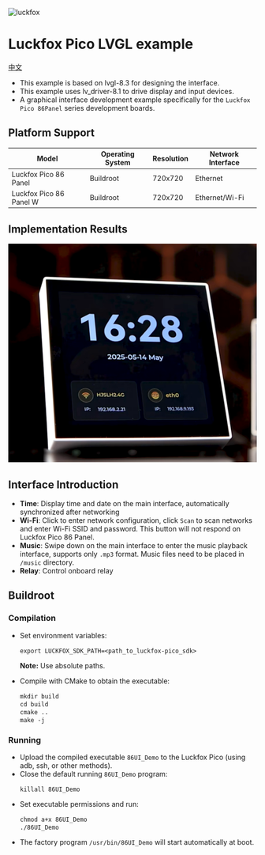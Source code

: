 ![luckfox](https://github.com/LuckfoxTECH/luckfox-pico/assets/144299491/cec5c4a5-22b9-4a9a-abb1-704b11651e88)
# Luckfox Pico LVGL example
[中文](./README_CN.md)
+ This example is based on lvgl-8.3 for designing the interface.
+ This example uses lv_driver-8.1 to drive display and input devices.
+ A graphical interface development example specifically for the `Luckfox Pico 86Panel` series development boards.

## Platform Support
| Model              | Operating System | Resolution | Network Interface |
|--------------------|------------------|------------|-------------------|
| Luckfox Pico 86 Panel | Buildroot | 720x720 | Ethernet |
| Luckfox Pico 86 Panel W | Buildroot | 720x720 | Ethernet/Wi-Fi |

## Implementation Results
![LVGL_main](images/86UI_Demo.png)

## Interface Introduction
+ **Time**: Display time and date on the main interface, automatically synchronized after networking
+ **Wi-Fi**: Click to enter network configuration, click `Scan` to scan networks and enter Wi-Fi SSID and password. This button will not respond on Luckfox Pico 86 Panel.
+ **Music**: Swipe down on the main interface to enter the music playback interface, supports only `.mp3` format. Music files need to be placed in `/music` directory.
+ **Relay**: Control onboard relay

## Buildroot
### Compilation
+ Set environment variables:
    ```
    export LUCKFOX_SDK_PATH=<path_to_luckfox-pico_sdk>
    ```
    **Note:** Use absolute paths.

+ Compile with CMake to obtain the executable:
    ```
    mkdir build
    cd build
    cmake ..
    make -j
    ```

### Running
+ Upload the compiled executable `86UI_Demo` to the Luckfox Pico (using adb, ssh, or other methods).
+ Close the default running `86UI_Demo` program:
    ```
    killall 86UI_Demo
    ```
+ Set executable permissions and run:
    ```
    chmod a+x 86UI_Demo
    ./86UI_Demo
    ```
+ The factory program `/usr/bin/86UI_Demo` will start automatically at boot.
